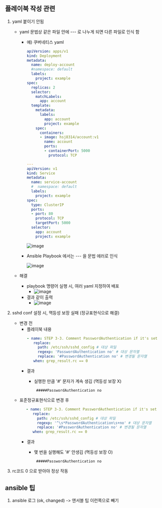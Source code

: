 ## 플레이북 작성 관련
   1. yaml 붙이기 안됨
        - yaml 문법상 같은 파일 안에 --- 로 나누게 되면 다른 파일로 인식 함  
          - 예) 쿠버네티스 yaml
            ```yaml
            apiVersion: apps/v1
            kind: Deployment
            metadata:
              name: deploy-account
              #namespace: default
              labels:
                project: example
            spec:
              replicas: 2
              selector:
                matchLabels:
                  app: account
              template:
                metadata:
                  labels:
                    app: account
                    project: example
                spec:
                  containers:
                  - image: hsj8314/account:v1
                    name: account
                    ports:
                    - containerPort: 5000
                      protocol: TCP
            
            --- 
            apiVersion: v1
            kind: Service
            metadata:
              name: service-account
              #  namespace: default
              labels:
                project: example
            spec:
              type: ClusterIP
              ports:
              - port: 80
                protocol: TCP
                targetPort: 5000
              selector:
                app: account
                project: example
            ```
            <!--![image](https://github.com/KMJ-cloud/WINS/assets/71053769/2e2e89fb-3ad3-4cc0-861e-654675712a9a)-->
            ![image](https://github.com/KMJ-cloud/WINS/assets/71053769/e56b49fc-8e0e-4522-a150-2263cc5b309e)

          - Ansible Playbook 에서는 --- 을 문법 에러로 인식
                        
            ![image](https://github.com/KMJ-cloud/WINS/assets/71053769/a86bd143-2fcb-4bf6-bfa7-c91af1256b48)


        - 해결
          - playbook 명령어 실행 시, 여러 yaml 지정하여 배포  
            - ![image](https://github.com/KMJ-cloud/WINS/assets/71053769/79674b63-6d09-43a0-8119-1acc541ff311)
          - 결과 같이 출력
            - ![image](https://github.com/KMJ-cloud/WINS/assets/71053769/e9eabb4d-8b26-44a1-b0eb-0c1c1d85d6c9)
          
   2. sshd conf 설정 시, 멱등성 보장 실패 (정규표현식으로 해결)
      - 변경 전
         - 플레이북 내용
            ```yaml
            - name: STEP 3-3. Comment PasswordAuthentication if it's set to no # PasswordAuthentication no 주석 처리
               replace:
                 path: /etc/ssh/sshd_config # 대상 파일
                 regexp: 'PasswordAuthentication no' # 대상 문자열
                 replace: '#PasswordAuthentication no' # 변경될 문자열
               when: grep_result.rc == 0
            ```
         - 결과
           - 실행한 만큼 '#' 문자가 계속 생김 (멱등성 보장 X)
             
             ``` #####PasswordAuthentication no```
      - 표준정규표현식으로 변경 후
         ```yaml
            - name: STEP 3-3. Comment PasswordAuthentication if it's set to no # PasswordAuthentication no 주석 처리
               replace:
                 path: /etc/ssh/sshd_config # 대상 파일
                 regexp: '^\s*PasswordAuthentication\s+no' # 대상 문자열
                 replace: '#PasswordAuthentication no' # 변경될 문자열
               when: grep_result.rc == 0
         ```
         - 결과
           - 몇 번을 실행해도 '#' 안생김 (멱등성 보장 O)
             
             ``` #####PasswordAuthentication no```         
   4. rc코드 0 으로 받아야 정상 작동
## ansible 팁
   1. ansible 로그 (ok, changed) -> 앤서블 팁 이런쪽으로 빼기

